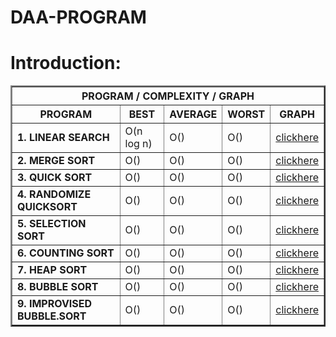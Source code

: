 # DAA-PROGRAM
<html> 
    <head></head>
    <body>
        <div>
            <h1>Introduction:</h1>
        </div>
        <table border="2"  width="600">
           <th colspan="5">PROGRAM / COMPLEXITY / GRAPH</th>
            <tr>
             <th>PROGRAM</th>
             <th> BEST </th>
             <th>AVERAGE</th>
             <th>WORST</th>
             <th>GRAPH</th>
            </tr>            
            <tr>            
               <td><b>1. LINEAR SEARCH</b></td>
               <td>O(n log n)</td>
               <td>O()</td>
               <td>O()</td>
               <td>
                <a href="https://github.com/Monu-Ruhela/DAA-Program/blob/master/GRAPHS/Linear%20search.jpg" >clickhere</a>
               </td>
            </tr>
            <tr>
                <td><b>2. MERGE SORT</b></td>
                <td>O()</td>
                <td>O()</td>
                <td>O()</td>
                <td>
                 <a href="https://github.com/Monu-Ruhela/DAA-Program/blob/master/GRAPHS/Merge%20sort.jpg" >clickhere</a>
                </td>
            </tr>
            <tr>
                <td><b>3. QUICK SORT</b></td>
                <td>O()</td>
                <td>O()</td>
                <td>O()</td>
                <td>
                 <a href="https://github.com/Monu-Ruhela/DAA-Program/blob/master/GRAPHS/Quick%20sort.jpg" >clickhere</a>
                </td>
            </tr>
            <tr>
                <td><b>4. RANDOMIZE QUICKSORT</b></td>
                <td>O()</td>
                <td>O()</td>
                <td>O()</td>
                <td>
                 <a href="https://github.com/Monu-Ruhela/DAA-Program/blob/master/GRAPHS/R%20Quick%20sort.jpg" >clickhere</a>
                </td>
            </tr>
            <tr>
                <td><b>5. SELECTION SORT</b></td>
                <td>O()</td>
                <td>O()</td>
                <td>O()</td>
                <td>
                 <a href="https://github.com/Monu-Ruhela/DAA-Program/blob/master/GRAPHS/Selection%20sort.jpg" >clickhere</a>
                </td>
            </tr> 
            <tr>
                <td><b>6. COUNTING SORT</b></td>
                <td>O()</td>
                <td>O()</td>
                <td>O()</td>
                <td>
                 <a href="https://github.com/Monu-Ruhela/DAA-Program/blob/master/GRAPHS/Counting.jpg" >clickhere</a>
                </td>
            </tr>
            <tr>
                <td><b>7. HEAP SORT</b></td>
                <td>O()</td>
                <td>O()</td>
                <td>O()</td>
                <td>
                 <a href="https://github.com/Monu-Ruhela/DAA-Program/blob/master/GRAPHS/Heap%20sort.jpg" >clickhere</a>
                </td>
            </tr>
            <tr>
                <td><b>8. BUBBLE SORT</b></td>
                <td>O()</td>
                <td>O()</td>
                <td>O()</td>
                <td>
                 <a href="https://github.com/Monu-Ruhela/DAA-Program/blob/master/GRAPHS/bubble%20sort.jpg" >clickhere</a>
                </td>
            </tr>
            <tr>
                <td><b>9. IMPROVISED BUBBLE.SORT</b></td>
                <td>O()</td>
                <td>O()</td>
                <td>O()</td>
                <td>
                 <a href="https://github.com/Monu-Ruhela/DAA-Program/blob/master/GRAPHS/imp%20bubble.jpg" >clickhere</a>
                </td>
            </tr>
        </table>
    </body>
</html>
